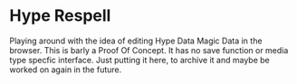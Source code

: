 # Hype Respell
Playing around with the idea of editing Hype Data Magic Data in the browser.
This is barly a Proof Of Concept. It has no save function or media type specfic interface.
Just putting it here, to archive it and maybe be worked on again in the future.
